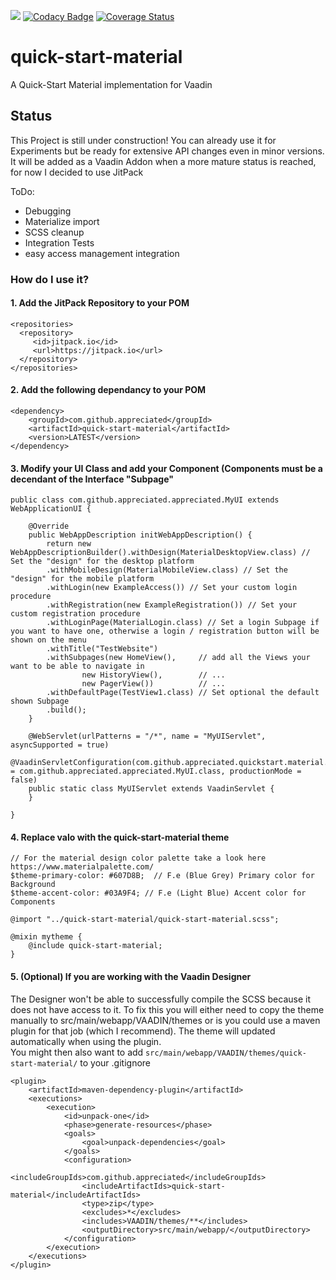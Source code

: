 [![](https://jitpack.io/v/appreciated/quick-start-material.svg)](https://jitpack.io/#appreciated/quick-start-material) 
[![Codacy Badge](https://api.codacy.com/project/badge/Grade/ebd859c2020b430790380477ab0551ef)](https://www.codacy.com/app/appreciated/quick-start-material?utm_source=github.com&amp;utm_medium=referral&amp;utm_content=appreciated/quick-start-material&amp;utm_campaign=Badge_Grade) 
[![Coverage Status](https://coveralls.io/repos/github/appreciated/quick-start-material/badge.svg?branch=master)](https://coveralls.io/github/appreciated/quick-start-material?branch=master)

# quick-start-material 
A Quick-Start Material implementation for Vaadin

## Status
This Project is still under construction! You can already use it for Experiments but be ready for extensive API changes even in minor versions. 
It will be added as a Vaadin Addon when a more mature status is reached, for now I decided to use JitPack

ToDo:
* Debugging 
* Materialize import
* SCSS cleanup
* Integration Tests
* easy access management integration

### How do I use it?

#### 1. Add the JitPack Repository to your POM

    <repositories>
      <repository>
         <id>jitpack.io</id>
         <url>https://jitpack.io</url>
      </repository>
    </repositories>

#### 2. Add the following dependancy to your POM
  
    <dependency>
        <groupId>com.github.appreciated</groupId>
        <artifactId>quick-start-material</artifactId>
        <version>LATEST</version>
    </dependency>
  
#### 3. Modify your UI Class and add your Component (Components must be a decendant of the Interface "Subpage"
    public class com.github.appreciated.appreciated.MyUI extends WebApplicationUI {

        @Override
        public WebAppDescription initWebAppDescription() {
            return new WebAppDescriptionBuilder().withDesign(MaterialDesktopView.class) // Set the "design" for the desktop platform
            .withMobileDesign(MaterialMobileView.class) // Set the "design" for the mobile platform
            .withLogin(new ExampleAccess()) // Set your custom login procedure
            .withRegistration(new ExampleRegistration()) // Set your custom registration procedure
            .withLoginPage(MaterialLogin.class) // Set a login Subpage if you want to have one, otherwise a login / registration button will be shown on the menu
            .withTitle("TestWebsite")
            .withSubpages(new HomeView(),     // add all the Views your want to be able to navigate in
                    new HistoryView(),        // ...
                    new PagerView())          // ...
            .withDefaultPage(TestView1.class) // Set optional the default shown Subpage
            .build();
        }

        @WebServlet(urlPatterns = "/*", name = "MyUIServlet", asyncSupported = true)
        @VaadinServletConfiguration(com.github.appreciated.quickstart.material.ui = com.github.appreciated.appreciated.MyUI.class, productionMode = false)
        public static class MyUIServlet extends VaadinServlet {
        }

    }

#### 4. Replace valo with the quick-start-material theme 
    // For the material design color palette take a look here https://www.materialpalette.com/
    $theme-primary-color: #607D8B;  // F.e (Blue Grey) Primary color for Background
    $theme-accent-color: #03A9F4; // F.e (Light Blue) Accent color for Components

    @import "../quick-start-material/quick-start-material.scss";

    @mixin mytheme {
        @include quick-start-material;
    }

#### 5. (Optional) If you are working with the Vaadin Designer 
The Designer won't be able to successfully compile the SCSS because it does not have access to it. To fix this you will either need to copy the theme manually to src/main/webapp/VAADIN/themes or is you could use a maven plugin for that job (which I recommend). The theme will updated automatically when using the plugin.  
You might then also want to add `src/main/webapp/VAADIN/themes/quick-start-material/` to your .gitignore

    <plugin>
        <artifactId>maven-dependency-plugin</artifactId>
        <executions>
            <execution>
                <id>unpack-one</id>
                <phase>generate-resources</phase>
                <goals>
                    <goal>unpack-dependencies</goal>
                </goals>
                <configuration>
                    <includeGroupIds>com.github.appreciated</includeGroupIds>
                    <includeArtifactIds>quick-start-material</includeArtifactIds>
                    <type>zip</type>
                    <excludes>*</excludes>
                    <includes>VAADIN/themes/**</includes>
                    <outputDirectory>src/main/webapp/</outputDirectory>
                </configuration>
            </execution>
        </executions>
    </plugin>
